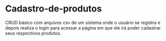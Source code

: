 # Cadastro-de-produtos


CRUD básico com arquivos csv de um sistema onde o usuário se registra e depois realiza o login para acessar a página
em que ele irá poder cadastrar seus respectivos produtos. 
